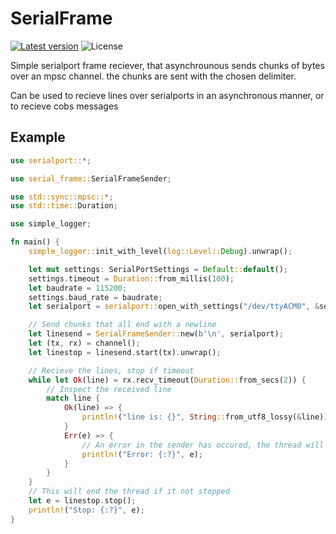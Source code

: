 
# SerialFrame

[![Latest version](https://img.shields.io/crates/v/serial_frame.svg)](https://crates.io/crates/serial_frame)
![License](https://img.shields.io/crates/l/serial_frame.svg)

Simple serialport frame reciever, that asynchrounous sends chunks of bytes over an mpsc channel.
the chunks are sent with the chosen delimiter.

Can be used to recieve lines over serialports in an asynchronous manner, or to recieve cobs messages

## Example

```rust
use serialport::*;

use serial_frame::SerialFrameSender;

use std::sync::mpsc::*;
use std::time::Duration;

use simple_logger;

fn main() {
    simple_logger::init_with_level(log::Level::Debug).unwrap();

    let mut settings: SerialPortSettings = Default::default();
    settings.timeout = Duration::from_millis(100);
    let baudrate = 115200;
    settings.baud_rate = baudrate;
    let serialport = serialport::open_with_settings("/dev/ttyACM0", &settings).unwrap();

    // Send chunks that all end with a newline
    let linesend = SerialFrameSender::new(b'\n', serialport);
    let (tx, rx) = channel();
    let linestop = linesend.start(tx).unwrap();

    // Recieve the lines, stop if timeout
    while let Ok(line) = rx.recv_timeout(Duration::from_secs(2)) {
        // Inspect the received line
        match line {
            Ok(line) => {
                println!("line is: {}", String::from_utf8_lossy(&line));
            }
            Err(e) => {
                // An error in the sender has occured, the thread will be dead here
                println!("Error: {:?}", e);
            }
        }
    }
    // This will end the thread if it not stopped
    let e = linestop.stop();
    println!("Stop: {:?}", e);
}

```


